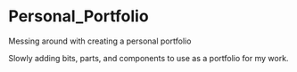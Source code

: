 # Personal_Portfolio
Messing around with creating a personal portfolio

Slowly adding bits, parts, and components to use as a portfolio for my work.
